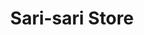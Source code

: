 ---
title: "Sari-sari Store"
url: /lubao-pampanga/sari-sari-store-san-matias-13/
shop: convenience
---